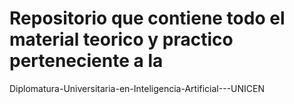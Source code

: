 # Repositorio que contiene todo el material teorico y practico perteneciente a la

Diplomatura-Universitaria-en-Inteligencia-Artificial---UNICEN
